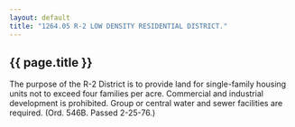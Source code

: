 ```yaml
---
layout: default 
title: "1264.05 R-2 LOW DENSITY RESIDENTIAL DISTRICT."
---
```


{{ page.title }}
----------------

The purpose of the R-2 District is to provide land for single-family
housing units not to exceed four families per acre. Commercial and
industrial development is prohibited. Group or central water and sewer
facilities are required. (Ord. 546B. Passed 2-25-76.)
